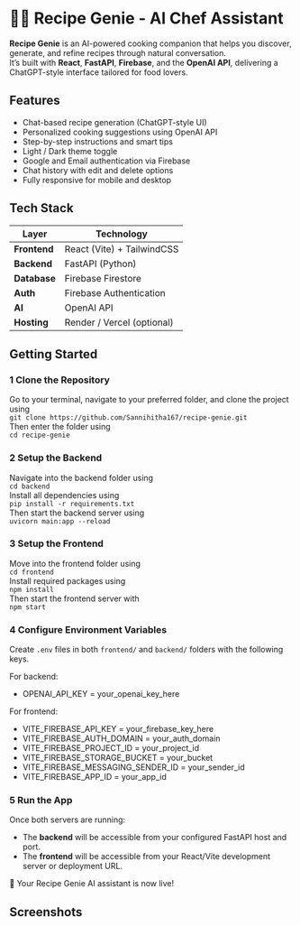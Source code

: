 # 👨‍🍳 Recipe Genie - AI Chef Assistant

**Recipe Genie** is an AI-powered cooking companion that helps you discover, generate, and refine recipes through natural conversation.  
It’s built with **React**, **FastAPI**, **Firebase**, and the **OpenAI API**, delivering a ChatGPT-style interface tailored for food lovers.


## Features
- Chat-based recipe generation (ChatGPT-style UI)
- Personalized cooking suggestions using OpenAI API
- Step-by-step instructions and smart tips
- Light / Dark theme toggle
- Google and Email authentication via Firebase
- Chat history with edit and delete options
- Fully responsive for mobile and desktop

## Tech Stack
| Layer | Technology |
|-------|-------------|
| **Frontend** | React (Vite) + TailwindCSS |
| **Backend** | FastAPI (Python) |
| **Database** | Firebase Firestore |
| **Auth** | Firebase Authentication |
| **AI** | OpenAI API |
| **Hosting** | Render / Vercel (optional) |


## Getting Started

### 1️ Clone the Repository
Go to your terminal, navigate to your preferred folder, and clone the project using  
`git clone https://github.com/Sannihitha167/recipe-genie.git`  
Then enter the folder using  
`cd recipe-genie`

### 2️ Setup the Backend
Navigate into the backend folder using  
`cd backend`  
Install all dependencies using  
`pip install -r requirements.txt`  
Then start the backend server using  
`uvicorn main:app --reload`

### 3️ Setup the Frontend
Move into the frontend folder using  
`cd frontend`  
Install required packages using  
`npm install`  
Then start the frontend server with  
`npm start`

### 4️ Configure Environment Variables
Create `.env` files in both `frontend/` and `backend/` folders with the following keys.

For backend:
- OPENAI_API_KEY = your_openai_key_here

For frontend:
- VITE_FIREBASE_API_KEY = your_firebase_key_here  
- VITE_FIREBASE_AUTH_DOMAIN = your_auth_domain  
- VITE_FIREBASE_PROJECT_ID = your_project_id  
- VITE_FIREBASE_STORAGE_BUCKET = your_bucket  
- VITE_FIREBASE_MESSAGING_SENDER_ID = your_sender_id  
- VITE_FIREBASE_APP_ID = your_app_id

### 5️ Run the App
Once both servers are running:
- The **backend** will be accessible from your configured FastAPI host and port.  
- The **frontend** will be accessible from your React/Vite development server or deployment URL.

🎉 Your Recipe Genie AI assistant is now live!


## Screenshots




